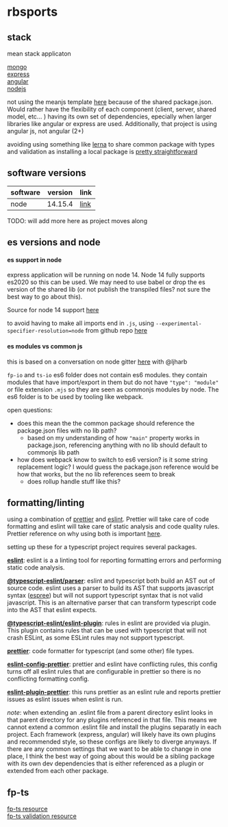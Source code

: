 # rbsports

## stack

mean stack applicaton

[mongo](https://www.mongodb.com/)  
[express](https://expressjs.com/)  
[angular](https://angular.io/)  
[nodejs](https://nodejs.org/en/)

not using the meanjs template [here](http://meanjs.org/) because of the shared package.json. Would rather have the
flexibility of each component (client, server, shared model, etc... ) having its own set of dependencies, epecially when
larger libraries like angular or express are used. Additionally, that project is using angular js, not angular (2+)

avoiding using something like [lerna](https://lerna.js.org/) to share common package with types and validation as
installing a local package is
[pretty straightforward](https://docs.npmjs.com/cli/v7/configuring-npm/package-json#local-paths)

## software versions

| software | version | link                                    |
| -------- | ------- | --------------------------------------- |
| node     | 14.15.4 | [link](https://nodejs.org/en/download/) |

TODO: will add more here as project moves along

## es versions and node

#### es support in node

express application will be running on node 14. Node 14 fully supports es2020 so this can be used. We may need to use
babel or drop the es version of the shared lib (or not publish the transpiled files? not sure the best way to go about
this).

Source for node 14 support
[here](https://stackoverflow.com/questions/61305578/what-typescript-configuration-produces-output-closest-to-node-js-14-capabilities/61305579#61305579)

to avoid having to make all imports end in `.js`, using `--experimental-specifier-resolution=node` from github repo
[here](https://github.com/dandv/typescript-modern-project#import-your-own-modules-without-specifying-an-extension)

#### es modules vs common js

this is based on a conversation on node gitter [here](https://gitter.im/nodejs/node?at=603bd8dcd74bbe49e0c4eca5) with
@ljharb

`fp-io` and `ts-io` es6 folder does not contain es6 modules. they contain modules that have import/export in them but do
not have `"type": "module"` or file extension `.mjs` so they are seen as commonjs modules by node. The es6 folder is to
be used by tooling like webpack.

open questions:

- does this mean the the common package should reference the package.json files with no lib path?
  - based on my understanding of how `"main"` property works in package.json, referencing anything with no lib should
    default to commonjs lib path
- how does webpack know to switch to es6 version? is it some string replacement logic? I would guess the package.json
  reference would be how that works, but the no lib references seem to break
  - does rollup handle stuff like this?

## formatting/linting

using a combination of [prettier](https://prettier.io/) and [eslint](https://eslint.org/). Prettier will take care of
code formatting and eslint will take care of static analysis and code quality rules. Prettier reference on why using
both is important [here](https://prettier.io/docs/en/comparison.html).

setting up these for a typescript project requires several packages.

**[eslint](https://github.com/eslint/eslint)**: eslint is a a linting tool for reporting formatting errors and
performing static code analysis.

**[@typescript-eslint/parser](https://github.com/typescript-eslint/typescript-eslint/tree/master/packages/parser)**:
eslint and typescript both build an AST out of source code. eslint uses a parser to build its AST that supports
javascript syntax ([espree](https://github.com/eslint/espree)) but will not support typescript syntax that is not valid
javascript. This is an alternative parser that can transform typescript code into the AST that eslint expects.

**[@typescript-eslint/eslint-plugin](https://github.com/typescript-eslint/typescript-eslint/tree/master/packages/eslint-plugin)**:
rules in eslint are provided via plugin. This plugin contains rules that can be used with typescript that will not crash
ESLint, as some ESLint rules may not support typescript.

**[prettier](https://github.com/prettier/prettier)**: code formatter for typescript (and some other) file types.

**[eslint-config-prettier](https://github.com/prettier/eslint-config-prettier)**: prettier and eslint have conflicting
rules, this config turns off all eslint rules that are configurable in prettier so there is no conflicting formatting
config.

**[eslint-plugin-prettier](https://github.com/prettier/eslint-plugin-prettier)**: this runs prettier as an eslint rule
and reports prettier issues as eslint issues when eslint is run.

_note_: when extending an .eslint file from a parent directory eslint looks in that parent directory for any plugins
referenced in that file. This means we cannot extend a common .eslint file and install the plugins separatly in each
project. Each framework (express, angular) will likely have its own plugins and recommended style, so these configs are
likely to diverge anyways. If there are any common settings that we want to be able to change in one place, I think the
best way of going about this would be a sibling package with its own dev dependencies that is either referenced as a
plugin or extended from each other package.

## fp-ts

[fp-ts resource](https://rlee.dev/writing/practical-guide-to-fp-ts-part-1)  
[fp-ts validation resource](https://dev.to/gcanti/getting-started-with-fp-ts-either-vs-validation-5eja)

